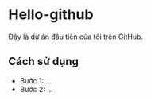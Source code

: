 # Hello-github

Đây là dự án đầu tiên của tôi trên GitHub.

## Cách sử dụng

- Bước 1: ...
- Bước 2: ...
